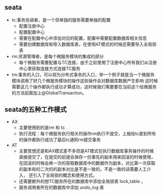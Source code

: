 ## seata
- tc:事务协调者，是一个但单独的服务需要单独的配置
  - 配置注册中心
  - 配置配置中心
  - 需要在配置中心中添加对应的配置，配置中需要配置数据库相关信息
  - 需要创建数据库和导入数据库表，在使用AT模式的时候还需要导入全局锁表
- rm:资源管理者，是每个微服务模块的集成的部分
  - 每个微服务需要配置与TC连接，由于之前使用了注册中心所有我们从注册中心里获取连接方式连接TC服务
- tm:事务的入口，可以视为分布式事务的入口，举一个例子就是当一个微服务模块调用了好几个微服务模块的操作这些操作会对数据库数据产生影响
  这时候需要这几个操作都执行成功才算成功，这时候我们需要要在当前这个给微服务的方法前面加上@GlobalTransaction。
## seata的五种工作模式
- AX
  - 主要使用到的是rm 和 tc
  - 执行流程：每个微服务执行相关的操作rm执行不提交，上报给tc直到所有的操作都执行成功了最后tc通知rm提交事务
- AT
  - 主要思想还是和AX模式差不多但是AT模式在执行数据库事务操作的时候直接提交了，在提交的前提会保存一份事先的副本用来回滚的时候使用，
     在回滚的时候会再一次的获取数据库中的数据作为副本，对比第一次获取的副本和的二次的的副本对比是不是一致的，不是一致的话需要人工介入，
    还引入了全局锁的概念和使用方式。
  - 还需要额外的想TC服务所在的数据库中添加全局锁表 lock_table ，
  - 服务调用者所在的数据库中添加 undo_log 表